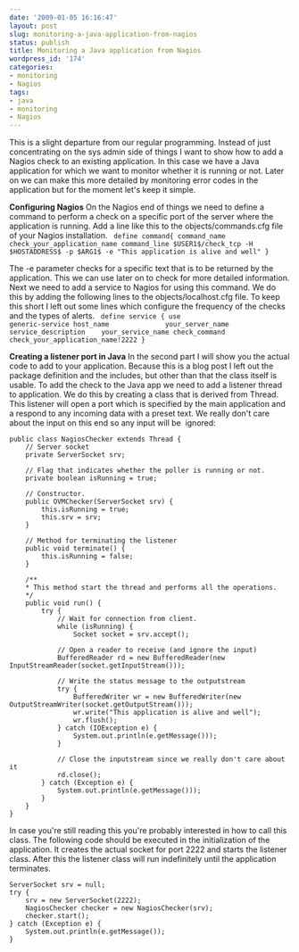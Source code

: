 ```yaml
---
date: '2009-01-05 16:16:47'
layout: post
slug: monitoring-a-java-application-from-nagios
status: publish
title: Monitoring a Java application from Nagios
wordpress_id: '174'
categories:
- monitoring
- Nagios
tags:
- java
- monitoring
- Nagios
---
```


This is a slight departure from our regular programming. Instead of just concentrating on the sys admin side of things I want to show how to add a Nagios check to an existing application. In this case we have a Java application for which we want to monitor whether it is running or not. Later on we can make this more detailed by monitoring error codes in the application but for the moment let's keep it simple.

**Configuring Nagios**
On the Nagios end of things we need to define a command to perform a check on a specific port of the server where the application is running. Add a line like this to the objects/commands.cfg file of your Nagios installation.
`
define command{
command_name check_your_application_name
command_line $USER1$/check_tcp -H $HOSTADDRESS$ -p $ARG1$ -e "This application is alive and well"
}`

The -e parameter checks for a specific text that is to be returned by the application. This we can use later on to check for more detailed information. Next we need to add a service to Nagios for using this command. We do this by adding the following lines to the objects/localhost.cfg file. To keep this short I left out some lines which configure the frequency of the checks and the types of alerts.
`
define service {
use                    generic-service
host_name              your_server_name
service_description    your_service_name
check_command          check_your_application_name!2222
}`

**Creating a listener port in Java**
In the second part I will show you the actual code to add to your application. Because this is a blog post I left out the package definition and the includes, but other than that the class itself is usable. To add the check to the Java app we need to add a listener thread to application. We do this by creating a class that is derived from Thread. This listener will open a port which is specified by the main application and a respond to any incoming data with a preset text. We really don't care about the input on this end so any input will be  ignored:

    
    public class NagiosChecker extends Thread {
        // Server socket
        private ServerSocket srv;
    
        // Flag that indicates whether the poller is running or not.
        private boolean isRunning = true;
    
        // Constructor.
        public OVMChecker(ServerSocket srv) {
            this.isRunning = true;
            this.srv = srv;
        }
    
        // Method for terminating the listener
        public void terminate() {
            this.isRunning = false;
        }
    
        /**
        * This method start the thread and performs all the operations.
        */
        public void run() {
            try {
                // Wait for connection from client.
                while (isRunning) {
                    Socket socket = srv.accept();
    
                // Open a reader to receive (and ignore the input)
                BufferedReader rd = new BufferedReader(new InputStreamReader(socket.getInputStream()));
    
                // Write the status message to the outputstream
                try {
                    BufferedWriter wr = new BufferedWriter(new OutputStreamWriter(socket.getOutputStream()));
                    wr.write("This application is alive and well");
                    wr.flush();
                } catch (IOException e) {
                    System.out.println(e.getMessage()));
                }
    
                // Close the inputstream since we really don't care about it
                rd.close();
            } catch (Exception e) {
                System.out.println(e.getMessage()));
            }
        }
    }


In case you're still reading this you're probably interested in how to call this class. The following code should be executed in the initialization of the application. It creates the actual socket for port 2222 and starts the listener class. After this the listener class will run indefinitely until the application terminates.

    
    ServerSocket srv = null;
    try {
        srv = new ServerSocket(2222);
        NagiosChecker checker = new NagiosChecker(srv);
        checker.start();
    } catch (Exception e) {
        System.out.println(e.getMessage());
    }

